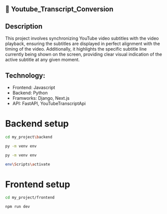 ## 📌 Youtube_Transcript_Conversion

## Description
This project involves synchronizing YouTube video subtitles with the video playback, ensuring the subtitles are displayed in perfect alignment with the timing of the video. Additionally, it highlights the specific subtitle line currently being shown on the screen, providing clear visual indication of the active subtitle at any given moment.

## Technology:
- Frontend: Javascript
- Backend: Python
- Framworks: Django, Next.js
- API: FastAPI, YouTubeTranscriptApi

# Backend setup
```bash
cd my_project\backend

py -m venv env

py -m venv env

env\Scripts\activate
```



# Frontend setup
```bash
cd my_project/frontend

npm run dev
```





